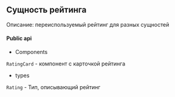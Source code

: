 ## Сущность рейтинга

Описание: переиспользуемый рейтинг для разных сущностей

#### Public api

-   Components

`RatingCard` - компонент с карточкой рейтинга

-   types

`Rating` - Тип, описывающий рейтинг
